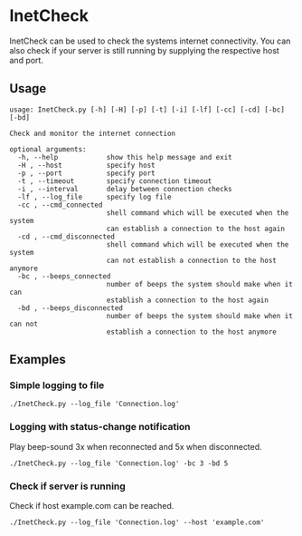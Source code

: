 # InetCheck

InetCheck can be used to check the systems internet connectivity. You can also
check if your server is still running by supplying the respective host and port.


## Usage

```shell
usage: InetCheck.py [-h] [-H] [-p] [-t] [-i] [-lf] [-cc] [-cd] [-bc] [-bd]

Check and monitor the internet connection

optional arguments:
  -h, --help            show this help message and exit
  -H , --host           specify host
  -p , --port           specify port
  -t , --timeout        specify connection timeout
  -i , --interval       delay between connection checks
  -lf , --log_file      specify log file
  -cc , --cmd_connected
                        shell command which will be executed when the system
                        can establish a connection to the host again
  -cd , --cmd_disconnected
                        shell command which will be executed when the system
                        can not establish a connection to the host anymore
  -bc , --beeps_connected
                        number of beeps the system should make when it can
                        establish a connection to the host again
  -bd , --beeps_disconnected
                        number of beeps the system should make when it can not
                        establish a connection to the host anymore
```


## Examples

### Simple logging to file

```
./InetCheck.py --log_file 'Connection.log'
```

### Logging with status-change notification

Play beep-sound 3x when reconnected and 5x when disconnected.

```
./InetCheck.py --log_file 'Connection.log' -bc 3 -bd 5
```

### Check if server is running

Check if host example.com can be reached.
```
./InetCheck.py --log_file 'Connection.log' --host 'example.com'
```
